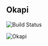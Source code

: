 ## Okapi
![Build Status](http://teamcity.rlx.by/app/rest/builds/buildType:(id:Okapi_Master)/statusIcon?guest=1)

![Okapi](http://fc08.deviantart.net/fs71/i/2012/034/e/7/mlp_okapi_by_shinylugiacat-d4okzjv.jpg)
